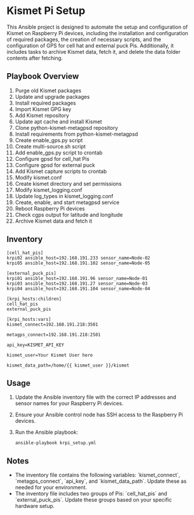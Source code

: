 # Kismet Pi Setup

This Ansible project is designed to automate the setup and configuration of Kismet on Raspberry Pi devices, including the installation and configuration of required packages, the creation of necessary scripts, and the configuration of GPS for cell hat and external puck Pis. Additionally, it includes tasks to archive Kismet data, fetch it, and delete the data folder contents after fetching.

## Playbook Overview

1. Purge old Kismet packages
2. Update and upgrade packages
3. Install required packages
4. Import Kismet GPG key
5. Add Kismet repository
6. Update apt cache and install Kismet
7. Clone python-kismet-metagpsd repository
8. Install requirements from python-kismet-metagpsd
9. Create enable_gps.py script
10. Create multi-source.sh script
11. Add enable_gps.py script to crontab
12. Configure gpsd for cell_hat Pis
13. Configure gpsd for external puck
14. Add Kismet capture scripts to crontab
15. Modify kismet.conf
16. Create kismet directory and set permissions
17. Modify kismet_logging.conf
18. Update log_types in kismet_logging.conf
19. Create, enable, and start metagpsd service
20. Reboot Raspberry Pi devices
21. Check cgps output for latitude and longitude
22. Archive Kismet data and fetch it

## Inventory

```
[cell_hat_pis]
krpi02 ansible_host=192.168.191.233 sensor_name=Node-02
krpi05 ansible_host=192.168.191.102 sensor_name=Node-05

[external_puck_pis]
krpi01 ansible_host=192.168.191.96 sensor_name=Node-01
krpi03 ansible_host=192.168.191.27 sensor_name=Node-03
krpi04 ansible_host=192.168.191.104 sensor_name=Node-04

[krpi_hosts:children]
cell_hat_pis
external_puck_pis

[krpi_hosts:vars]
kismet_connect=192.168.191.218:3501

metagps_connect=192.168.191.218:2501

api_key=KISMET_API_KEY

kismet_user=Your Kismet User here

kismet_data_path=/home/{{ kismet_user }}/kismet
```

## Usage

1. Update the Ansible inventory file with the correct IP addresses and sensor names for your Raspberry Pi devices.
2. Ensure your Ansible control node has SSH access to the Raspberry Pi devices.
3. Run the Ansible playbook:
   
   ```
   ansible-playbook krpi_setup.yml
   ```

## Notes

- The inventory file contains the following variables: \`kismet_connect\`, \`metagps_connect\`, \`api_key\`, and \`kismet_data_path\`. Update these as needed for your environment.
- The inventory file includes two groups of Pis: \`cell_hat_pis\` and \`external_puck_pis\`. Update these groups based on your specific hardware setup.

